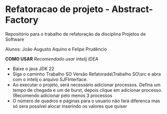# Refatoracao de projeto - Abstract-Factory
Repositório para o trabalho de refatoração da disciplina Projetos de Software

Alunos: João Augusto Aquino e Felipe Prudêncio

**COMO USAR**
*Recomendado usar intelij IDEA*

- Baixe o java JDK 22
- Siga o caminho Trabalho SO Versão Refatorada\Trabalho SO\src e abra com o intelij o arquivo SJFInterface.
- Ao executar o projeto, será necessário adicionar processos. Defina um tempo de chegada e um de burst, depois clique em adicionar processo. (Recomendo adicionar pelo menos 3 processos
- O número de quadros e páginas para o usuario não fará diferenca mas só sera possível alocar inserindo os valores que quiser
